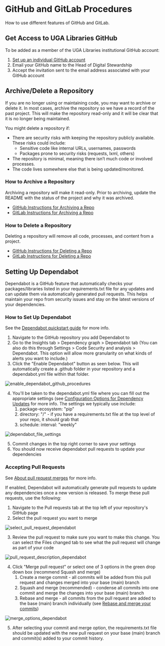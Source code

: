 # GitHub and GitLab Procedures

How to use different features of GitHub and GitLab.

## Get Access to UGA Libraries GitHub

To be added as a member of the UGA Libraries institutional GitHub account:

1. [Set up an individual GitHub account](https://docs.github.com/en/get-started/signing-up-for-github/signing-up-for-a-new-github-account) 
2. Email your GitHub name to the Head of Digital Stewardship
3. Accept the invitation sent to the email address associated with your GitHub account

## Archive/Delete a Repository 

If you are no longer using or maintaining code, you may want to archive or delete it. 
In most cases, archive the repository so we have a record of the past project. 
This will make the repository read-only and it will be clear that it is no longer being maintained. 

You might delete a repository if: 

- There are security risks with keeping the repository publicly available. These risks could include: 
  - Sensitive code like internal URLs, usernames, passwords 
  - Packages prone to security risks (requests, lxml, others) 
- The repository is minimal, meaning there isn’t much code or involved processes. 
- The code lives somewhere else that is being updated/monitored.

### How to Archive a Repository 

Archiving a repository will make it read-only.
Prior to archiving, update the README with the status of the project and why it was archived.

- [GitHub Instructions for Archiving a Repo](https://docs.github.com/en/repositories/archiving-a-github-repository/archiving-repositories)  
- [GitLab Instructions for Archiving a Repo](https://docs.gitlab.com/ee/user/project/settings/#archive-a-project) 

### How to Delete a Repository 

Deleting a repository will remove all code, processes, and content from a project. 

- [GitHub Instructions for Deleting a Repo](https://docs.github.com/en/repositories/creating-and-managing-repositories/deleting-a-repository) 
- [GitLab Instructions for Deleting a Repo](https://docs.gitlab.com/ee/user/project/settings/#delete-a-project)

## Setting Up Dependabot

Dependabot is a GitHub feature that automatically checks your packages/libraries listed in your requirements.txt file
for any updates and can update them via automatically generated pull requests. This helps maintain your repo from 
security issues and stay on the latest versions of your dependencies.

### How to Set Up Dependabot

See the [Dependabot quickstart guide](https://docs.github.com/en/code-security/getting-started/dependabot-quickstart-guide)
for more info.

1. Navigate to the GitHub repository you add Dependabot to
2. Go to the Insights tab > Dependency graph > Dependabot tab (You can also do this through Settings > Code Security and
analysis > Dependabot. This option will allow more granularity on what kinds of alerts you want to include.)
3. Click the "Enable Dependabot" button as seen below. This will automatically create a .github folder in your 
repository and a dependabot.yml file within that folder.

![enable_dependabot_github_procedures](https://github.com/uga-libraries/GitHub_Standards/assets/62658840/038e82a2-283c-4929-b020-945d24c1d3aa)

4. You'll be taken to the dependabot.yml file where you can fill out the appropriate settings
(see [Configuration Options for Dependency Updates](https://docs.github.com/github/administering-a-repository/configuration-options-for-dependency-updates)
for more info. The settings we typically use include:
   1. package-ecosystem: "pip"
   2. directory: "/" - if you have a requirements.txt file at the top level of your repo, it should grab that
   3. schedule: interval: "weekly"

![dependabot_file_settings](https://github.com/uga-libraries/GitHub_Standards/assets/62658840/8ee88d8a-47e5-481e-81a4-9c6f61a84c3e)

5. Commit changes in the top right corner to save your settings
6. You should now receive dependabot pull requests to update your dependencies

### Accepting Pull Requests

See [About pull request merges](https://docs.github.com/en/pull-requests/collaborating-with-pull-requests/incorporating-changes-from-a-pull-request/about-pull-request-merges)
for more info.

If enabled, Dependabot will automatically generate pull requests to update any dependencies once a new version is 
released. To merge these pull requests, use the following:

1. Navigate to the Pull requests tab at the top left of your repository's GitHub page
2. Select the pull request you want to merge

![select_pull_request_dependabot](https://github.com/uga-libraries/GitHub_Standards/assets/62658840/af12a008-de75-4bad-a399-814776012a0b)

3. Review the pull request to make sure you want to make this change. You can select the Files changed tab to see what
the pull request will change as part of your code

![pull_request_description_dependabot](https://github.com/uga-libraries/GitHub_Standards/assets/62658840/f4b48c70-92a6-4d2d-9c57-b893fe24cb2e)

4. Click "Merge pull request" or select one of 3 options in the green drop down box (recommend Squash and merge)
   1. Create a merge commit - all commits will be added from this pull request and changes merged into your base (main)
   branch
   2. Squash and merge (recommended) - condense all commits into one commit and merge the changes into your base (main) 
   branch
   3. Rebase and merge - all commits from the pull request are added to the base (main) branch individually
      (see [Rebase and merge your commits](https://docs.github.com/en/pull-requests/collaborating-with-pull-requests/incorporating-changes-from-a-pull-request/about-pull-request-merges#rebase-and-merge-your-commits))

![merge_options_dependabot](https://github.com/uga-libraries/GitHub_Standards/assets/62658840/c4010240-0a63-4501-80dc-a493f69c55fe)

5. After selecting your commit and merge option, the requirements.txt file should be updated with the new pull request 
on your base (main) branch and commit(s) added to your commit history.
